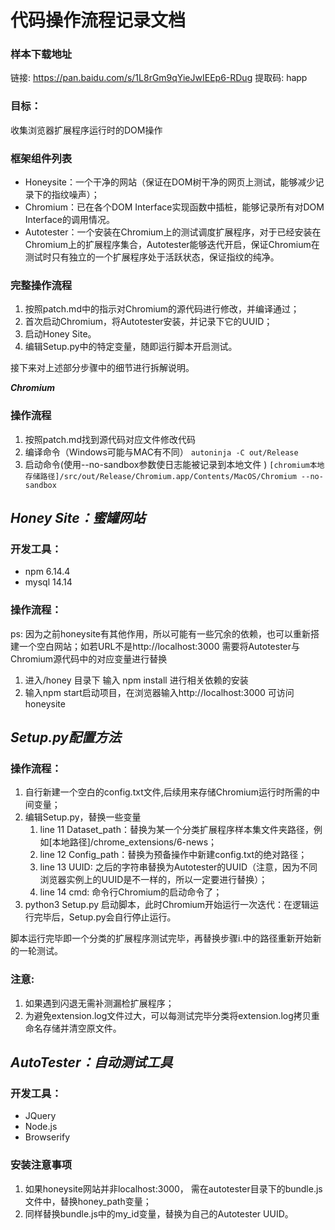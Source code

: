 # 代码操作流程记录文档

### 样本下载地址
链接: https://pan.baidu.com/s/1L8rGm9qYieJwIEEp6-RDug 提取码: happ

### 目标：
 收集浏览器扩展程序运行时的DOM操作

### 框架组件列表
+ Honeysite：一个干净的网站（保证在DOM树干净的网页上测试，能够减少记录下的指纹噪声）；
+ Chromium：已在各个DOM Interface实现函数中插桩，能够记录所有对DOM Interface的调用情况。
+ Autotester：一个安装在Chromium上的测试调度扩展程序，对于已经安装在Chromium上的扩展程序集合，Autotester能够迭代开启，保证Chromium在测试时只有独立的一个扩展程序处于活跃状态，保证指纹的纯净。


### 完整操作流程
1. 按照patch.md中的指示对Chromium的源代码进行修改，并编译通过；
2. 首次启动Chromium，将Autotester安装，并记录下它的UUID；
2. 启动Honey Site。
3. 编辑Setup.py中的特定变量，随即运行脚本开启测试。



接下来对上述部分步骤中的细节进行拆解说明。

___Chromium___
### 操作流程
1. 按照patch.md找到源代码对应文件修改代码
2. 编译命令（Windows可能与MAC有不同）
```autoninja -C out/Release```
3. 启动命令(使用--no-sandbox参数使日志能被记录到本地文件 )
```[chromium本地存储路径]/src/out/Release/Chromium.app/Contents/MacOS/Chromium --no-sandbox```


___Honey Site：蜜罐网站___
---------------
### 开发工具：
+ npm 6.14.4
+ mysql 14.14

### 操作流程：
ps: 因为之前honeysite有其他作用，所以可能有一些冗余的依赖，也可以重新搭建一个空白网站；如若URL不是http://localhost:3000 需要将Autotester与Chromium源代码中的对应变量进行替换
1. 进入/honey 目录下 输入 npm install 进行相关依赖的安装
2. 输入npm start启动项目，在浏览器输入http://localhost:3000 可访问honeysite

___Setup.py配置方法___
---------------
### 操作流程：
1. 自行新建一个空白的config.txt文件,后续用来存储Chromium运行时所需的中间变量；
2. 编辑Setup.py，替换一些变量
    1. line 11 Dataset_path：替换为某一个分类扩展程序样本集文件夹路径，例如[本地路径]/chrome_extensions/6-news；
    2. line 12 Config_path：替换为预备操作中新建config.txt的绝对路径；
    3. line 13 UUID: 之后的字符串替换为Autotester的UUID（注意，因为不同浏览器实例上的UUID是不一样的，所以一定要进行替换）；
    4. line 14 cmd: 命令行Chromium的启动命令了；
3. python3 Setup.py 启动脚本，此时Chromium开始运行一次迭代：在逻辑运行完毕后，Setup.py会自行停止运行。
   

脚本运行完毕即一个分类的扩展程序测试完毕，再替换步骤i.中的路径重新开始新的一轮测试。

### 注意:
1. 如果遇到闪退无需补测漏检扩展程序；
2. 为避免extension.log文件过大，可以每测试完毕分类将extension.log拷贝重命名存储并清空原文件。


___AutoTester：自动测试工具___
---------------
### 开发工具：
+ JQuery
+ Node.js
+ Browserify


### 安装注意事项
1. 如果honeysite网站并非localhost:3000， 需在autotester目录下的bundle.js文件中，替换honey_path变量；
2. 同样替换bundle.js中的my_id变量，替换为自己的Autotester UUID。
